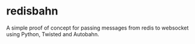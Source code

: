 redisbahn
=========

A simple proof of concept for passing messages from redis to websocket using Python, Twisted and Autobahn.
